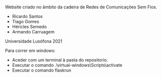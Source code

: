 Website criado no âmbito da cadeira de Redes de Comunicações Sem Fios.

- Ricardo Santos<br />
- Tiago Gomes<br />
- Héricles Semedo<br />
- Armando Carruagem<br />

Universidade Lusófona 2021<br />


Para correr em windows:<br />
- Aceder com um terminal à pasta do repositorio.<br />
- Executar o comando .\virtual-windows\Scripts\activate<br />
- Executar o comando flaskrun<br />

